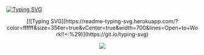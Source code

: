 
[![Typing SVG](https://readme-typing-svg.herokuapp.com/?color=ffffff&size=35&center=true&vCenter=true&width=1000&lines=Seja+Bem-vindo!!+:%29)](https://git.io/typing-svg)
<div align="center">  
  <p>[![Typing SVG](https://readme-typing-svg.herokuapp.com/?color=ffffff&size=35&center=true&vCenter=true&width=700&lines=Open+to+Work!!+:%29)](https://git.io/typing-svg)</p>
  <img  src="https://github-readme-stats.vercel.app/api/top-langs/?username=feliipecardosoo&layout=compact&hide_border=true&title_color=FFFFFF&text_color=FFFFFF&bg_color=0d1117" />

</div>
